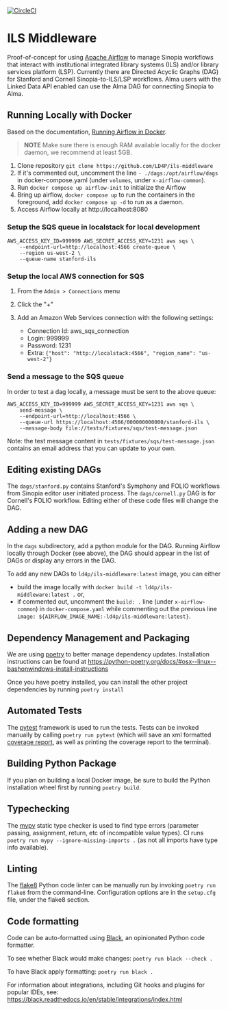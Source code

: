 [![CircleCI](https://circleci.com/gh/LD4P/ils-middleware/tree/main.svg?style=svg)](https://circleci.com/gh/LD4P/ils-middleware/tree/main)

# ILS Middleware
Proof-of-concept for using [Apache Airflow][AF] to manage Sinopia workflows
that interact with institutional integrated library systems (ILS) and/or
library services platform (LSP). Currently there are Directed Acyclic Graphs (DAG)
for Stanford and Cornell Sinopia-to-ILS/LSP workflows. Alma users with the Linked Data API enabled can use the Alma DAG for connecting Sinopia to Alma.

## Running Locally with Docker
Based on the documentation, [Running Airflow in Docker](https://airflow.apache.org/docs/apache-airflow/stable/start/docker.html).

> **NOTE** Make sure there is enough RAM available locally for the
> docker daemon, we recommend at least 5GB.

1. Clone repository `git clone https://github.com/LD4P/ils-middleware`
1. If it's commented out, uncomment the line `- ./dags:/opt/airflow/dags` in docker-compose.yaml (under `volumes`, under `x-airflow-common`).
1. Run `docker compose up airflow-init` to initialize the Airflow
1. Bring up airflow, `docker compose up` to run the containers in the foreground,
   add `docker compose up -d` to run as a daemon.
1. Access Airflow locally at http://localhost:8080

### Setup the SQS queue in localstack for local development

```
AWS_ACCESS_KEY_ID=999999 AWS_SECRET_ACCESS_KEY=1231 aws sqs \
    --endpoint-url=http://localhost:4566 create-queue \
    --region us-west-2 \
    --queue-name stanford-ils
```

### Setup the local AWS connection for SQS

1. From the `Admin > Connections` menu
2. Click the "+"
3. Add an Amazon Web Services connection with the following settings:

    * Connection Id: aws_sqs_connection
    * Login: 999999
    * Password: 1231
    * Extra: `{"host": "http://localstack:4566", "region_name": "us-west-2"}`

### Send a message to the SQS queue

In order to test a dag locally, a message must be sent to the above queue:
```
AWS_ACCESS_KEY_ID=999999 AWS_SECRET_ACCESS_KEY=1231 aws sqs \
    send-message \
    --endpoint-url=http://localhost:4566 \
    --queue-url https://localhost:4566/000000000000/stanford-ils \
    --message-body file://tests/fixtures/sqs/test-message.json
```

Note: the test message content in `tests/fixtures/sqs/test-message.json` contains an email address that you can update to your own.

## Editing existing DAGs
The `dags/stanford.py` contains Stanford's Symphony and FOLIO workflows from
Sinopia editor user initiated process. The `dags/cornell.py` DAG is for Cornell's
FOLIO workflow. Editing either of these code files will change the DAG.

## Adding a new DAG
In the `dags` subdirectory, add a python module for the DAG. Running Airflow
locally through Docker (see above), the DAG should appear in the list of DAGs
or display any errors in the DAG.

To add any new DAGs to `ld4p/ils-middleware:latest` image, you can either
* build the image locally with `docker build -t ld4p/ils-middleware:latest .` or,
* if commented out, uncomment the `build: .` line (under `x-airflow-common`) in `docker-compose.yaml`
while commenting out the previous line `image: ${AIRFLOW_IMAGE_NAME:-ld4p/ils-middleware:latest}`.

## Dependency Management and Packaging
We are using [poetry][POET] to better manage dependency updates. Installation
instructions can be found at https://python-poetry.org/docs/#osx--linux--bashonwindows-install-instructions

Once you have poetry installed, you can install the other project dependencies
by running `poetry install`

## Automated Tests

The [pytest][PYTEST] framework is used to run the tests.  Tests can be invoked manually by calling `poetry run pytest` (which will save an xml formatted [coverage report][PYTESTCOV], as well as printing the coverage report to the terminal).

## Building Python Package
If you plan on building a local Docker image, be sure to build the Python
installation wheel first by running `poetry build`.

## Typechecking

The [mypy][MYPY] static type checker is used to find type errors (parameter passing, assignment, return, etc of incompatible value types).  CI runs `poetry run mypy --ignore-missing-imports .` (as not all imports have type info available).

## Linting

The [flake8][FLK8] Python code linter can be manually run by invoking `poetry run flake8` from
the command-line. Configuration options are in the `setup.cfg` file, under the flake8 section.

## Code formatting

Code can be auto-formatted using [Black][BLACK], an opinionated Python code formatter.

To see whether Black would make changes: `poetry run black --check .`

To have Black apply formatting: `poetry run black .`

For information about integrations, including Git hooks and plugins for popular IDEs, see:  https://black.readthedocs.io/en/stable/integrations/index.html

[AF]: https://airflow.apache.org/
[BLACK]: https://black.readthedocs.io/
[FLK8]: https://flake8.pycqa.org/en/latest/
[POET]: https://python-poetry.org/
[PYTEST]: https://docs.pytest.org/
[PYTESTCOV]: https://github.com/pytest-dev/pytest-cov
[MYPY]: https://mypy.readthedocs.io/en/stable/
